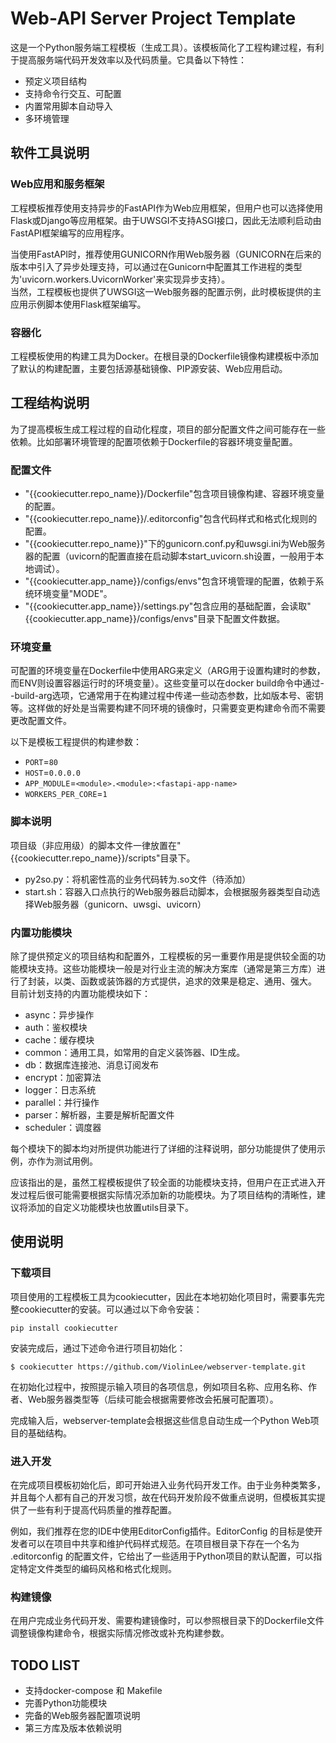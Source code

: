 # Web-API Server Project Template
这是一个Python服务端工程模板（生成工具）。该模板简化了工程构建过程，有利于提高服务端代码开发效率以及代码质量。它具备以下特性：  
- 预定义项目结构 
- 支持命令行交互、可配置
- 内置常用脚本自动导入
- 多环境管理

## 软件工具说明
### Web应用和服务框架
工程模板推荐使用支持异步的FastAPI作为Web应用框架，但用户也可以选择使用Flask或Django等应用框架。由于UWSGI不支持ASGI接口，因此无法顺利启动由FastAPI框架编写的应用程序。      

当使用FastAPI时，推荐使用GUNICORN作用Web服务器（GUNICORN在后来的版本中引入了异步处理支持，可以通过在Gunicorn中配置其工作进程的类型为'uvicorn.workers.UvicornWorker'来实现异步支持）。   
当然，工程模板也提供了UWSGI这一Web服务器的配置示例，此时模板提供的主应用示例脚本使用Flask框架编写。

### 容器化
工程模板使用的构建工具为Docker。在根目录的Dockerfile镜像构建模板中添加了默认的构建配置，主要包括源基础镜像、PIP源安装、Web应用启动。   

## 工程结构说明
为了提高模板生成工程过程的自动化程度，项目的部分配置文件之间可能存在一些依赖。比如部署环境管理的配置项依赖于Dockerfile的容器环境变量配置。
### 配置文件
- "{{cookiecutter.repo_name}}/Dockerfile"包含项目镜像构建、容器环境变量的配置。   
- "{{cookiecutter.repo_name}}/.editorconfig"包含代码样式和格式化规则的配置。   
- "{{cookiecutter.repo_name}}"下的gunicorn.conf.py和uwsgi.ini为Web服务器的配置（uvicorn的配置直接在启动脚本start_uvicorn.sh设置，一般用于本地调试）。
- "{{cookiecutter.app_name}}/configs/envs"包含环境管理的配置，依赖于系统环境变量"MODE"。   
- "{{cookiecutter.app_name}}/settings.py"包含应用的基础配置，会读取"{{cookiecutter.app_name}}/configs/envs"目录下配置文件数据。

### 环境变量
可配置的环境变量在Dockerfile中使用ARG来定义（ARG用于设置构建时的参数，而ENV则设置容器运行时的环境变量）。这些变量可以在docker build命令中通过--build-arg选项，它通常用于在构建过程中传递一些动态参数，比如版本号、密钥等。这样做的好处是当需要构建不同环境的镜像时，只需要变更构建命令而不需要更改配置文件。   

以下是模板工程提供的构建参数：
- `PORT`=`80`
- `HOST`=`0.0.0.0`
- `APP_MODULE`=`<module>.<module>:<fastapi-app-name>`
- `WORKERS_PER_CORE`=`1`

### 脚本说明
项目级（非应用级）的脚本文件一律放置在"{{cookiecutter.repo_name}}/scripts"目录下。
- py2so.py：将机密性高的业务代码转为.so文件（待添加）   
- start.sh：容器入口点执行的Web服务器启动脚本，会根据服务器类型自动选择Web服务器（gunicorn、uwsgi、uvicorn）

### 内置功能模块
除了提供预定义的项目结构和配置外，工程模板的另一重要作用是提供较全面的功能模块支持。这些功能模块一般是对行业主流的解决方案库（通常是第三方库）进行了封装，以类、函数或装饰器的方式提供，追求的效果是稳定、通用、强大。   
目前计划支持的内置功能模块如下：   
- async：异步操作   
- auth：鉴权模块  
- cache：缓存模块
- common：通用工具，如常用的自定义装饰器、ID生成。   
- db：数据库连接池、消息订阅发布   
- encrypt：加密算法   
- logger：日志系统   
- parallel：并行操作   
- parser：解析器，主要是解析配置文件   
- scheduler：调度器   

每个模块下的脚本均对所提供功能进行了详细的注释说明，部分功能提供了使用示例，亦作为测试用例。   

应该指出的是，虽然工程模板提供了较全面的功能模块支持，但用户在正式进入开发过程后很可能需要根据实际情况添加新的功能模块。为了项目结构的清晰性，建议将添加的自定义功能模块也放置utils目录下。  
## 使用说明
### 下载项目
项目使用的工程模板工具为cookiecutter，因此在本地初始化项目时，需要事先完整cookiecutter的安装。可以通过以下命令安装：
```
pip install cookiecutter
```
安装完成后，通过下述命令进行项目初始化：
```
$ cookiecutter https://github.com/ViolinLee/webserver-template.git
```
在初始化过程中，按照提示输入项目的各项信息，例如项目名称、应用名称、作者、Web服务器类型等（后续可能会根据需要修改会拓展可配置项）。   

完成输入后，webserver-template会根据这些信息自动生成一个Python Web项目的基础结构。

### 进入开发
在完成项目模板初始化后，即可开始进入业务代码开发工作。由于业务种类繁多，并且每个人都有自己的开发习惯，故在代码开发阶段不做重点说明，但模板其实提供了一些有利于提高代码质量的推荐配置。   

例如，我们推荐在您的IDE中使用EditorConfig插件。EditorConfig 的目标是使开发者可以在项目中共享和维护代码样式规范。在项目根目录下存在一个名为 .editorconfig 的配置文件，它给出了一些适用于Python项目的默认配置，可以指定特定文件类型的编码风格和格式化规则。
### 构建镜像
在用户完成业务代码开发、需要构建镜像时，可以参照根目录下的Dockerfile文件调整镜像构建命令，根据实际情况修改或补充构建参数。

## TODO LIST
- 支持docker-compose 和 Makefile
- 完善Python功能模块
- 完备的Web服务器配置项说明
- 第三方库及版本依赖说明